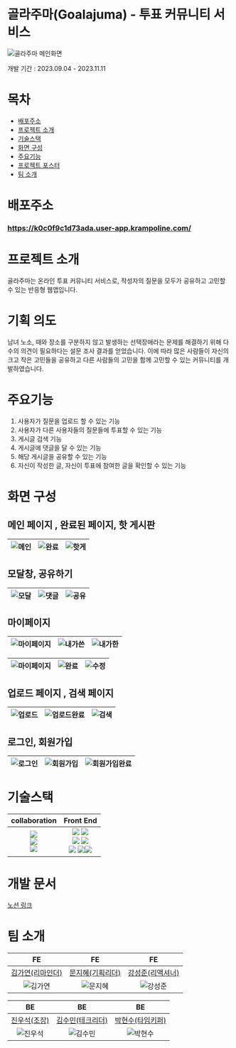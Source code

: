 # 골라주마(Goalajuma) - 투표 커뮤니티 서비스

![골라주마 메인화면](public/image/background2.png)

개발 기간 : 2023.09.04 - 2023.11.11

# 목차

- [배포주소](#배포주소)
- [프로젝트 소개](#프로젝트-소개)
- [기술스택](#기술스택)
- [화면 구성](#화면-구성)
- [주요기능](#주요기능)
- [프로젝트 포스터](#프로젝트-포스터)
- [팀 소개](#팀-소개)

# 배포주소

### https://k0c0f9c1d73ada.user-app.krampoline.com/

# 프로젝트 소개

골라주마는 온라인 투표 커뮤니티 서비스로, 작성자의 질문을 모두가 공유하고 고민할 수 있는 반응형 웹앱입니다.

# 기획 의도

남녀 노소, 때와 장소를 구분하지 않고 발생하는 선택장애라는 문제를 해결하기 위해 다수의 의견이 필요하다는 설문 조사 결과를 얻었습니다. 이에 따라 많은 사람들이 자신의 크고 작은 고민들을 공유하고 다른 사람들의 고민을 함께 고민할 수 있는 커뮤니티를 개발하였습니다.

# 주요기능

1. 사용자가 질문을 업로드 할 수 있는 기능
2. 사용자가 다른 사용자들의 질문들에 투표할 수 있는 기능
3. 게시글 검색 기능
4. 게시글에 댓글을 달 수 있는 기능
5. 해당 게시글을 공유할 수 있는 기능
6. 자신이 작성한 글, 자신이 투표에 참여한 글을 확인할 수 있는 기능

# 화면 구성

## 메인 페이지 , 완료된 페이지, 핫 게시판

| ![메인](public/image/main.png) | ![완료](public/image/완료.png) | ![핫게](public/image/핫게.png) |
| ------------------------------ | ------------------------------ | ------------------------------ |

## 모달창, 공유하기

| ![모달](public/image/모달.png) | ![댓글](public/image/댓글.png) | ![공유](public/image/공유.png) |
| ------------------------------ | ------------------------------ | ------------------------------ |

## 마이페이지

| ![마이페이지](public/image/마이페이지.png) | ![내가쓴](public/image/내가쓴.png) | ![내가한](public/image/내가한.png) |
| ------------------------------------------ | ---------------------------------- | ---------------------------------- |

| ![마이페이지](public/image/마이페이지.png) | ![완료](public/image/내가쓴.png) | ![수정](public/image/내가쓴.png) |
| ------------------------------------------ | -------------------------------- | -------------------------------- |

## 업로드 페이지 , 검색 페이지

| ![업로드](public/image/업로드.png) | ![업로드완료](public/image/업로드완료.png) | ![검색](public/image/검색.png) |
| ---------------------------------- | ------------------------------------------ | ------------------------------ |

## 로그인, 회원가입

| ![로그인](public/image/로그인.png) | ![회원가입](public/image/회원가입.png) | ![회원가입완료](public/image/회원가입완료.png) |
| ---------------------------------- | -------------------------------------- | ---------------------------------------------- |

# 기술스택

<div align="center">

|                                                                                                                                                         collaboration                                                                                                                                                         |                                                                                                                                                                                                                                                                                                                                                                                            Front End                                                                                                                                                                                                                                                                                                                                                                                            |
| :---------------------------------------------------------------------------------------------------------------------------------------------------------------------------------------------------------------------------------------------------------------------------------------------------------------------------: | :---------------------------------------------------------------------------------------------------------------------------------------------------------------------------------------------------------------------------------------------------------------------------------------------------------------------------------------------------------------------------------------------------------------------------------------------------------------------------------------------------------------------------------------------------------------------------------------------------------------------------------------------------------------------------------------------------------------------------------------------------------------------------------------------: |
| <img src="https://img.shields.io/badge/notion-000000?style=for-the-badge&logo=notion&logoColor=white"><br /><img src="https://img.shields.io/badge/slack-4A154B?style=for-the-badge&logo=notion&logoColor=white"><br /><img src="https://img.shields.io/badge/github-181717?style=for-the-badge&logo=github&logoColor=white"> | <img src="https://img.shields.io/badge/javascript-F7DF1E?style=for-the-badge&logo=javascript&logoColor=white"> <img src="https://img.shields.io/badge/react-61DAFB?style=for-the-badge&logo=react&logoColor=white"><br /><img src="https://img.shields.io/badge/recoil-3578E5?style=for-the-badge&logo=recoil&logoColor=white"> <img src="https://img.shields.io/badge/react query-FF4154?style=for-the-badge&logo=reactquery&logoColor=white"><br /><img src="https://img.shields.io/badge/styledcomponents-DB7093?style=for-the-badge&logo=tailwindcss&logoColor=white"> <img src="https://img.shields.io/badge/vite-646CFF?style=for-the-badge&logo=vite&logoColor=white"><img src="https://img.shields.io/badge/react router-CA4245?style=for-the-badge&logo=react router&logoColor=white"> |

</div>

# 개발 문서

[노션 링크](https://www.notion.so/4dca9a915de8493480110f18bdf784a3?v=c8900fb6098a431489692ecb22232af9&pvs=4)

# 팀 소개

|                                FE                                |                               FE                                |                                FE                                |
| :--------------------------------------------------------------: | :-------------------------------------------------------------: | :--------------------------------------------------------------: |
|          [김가연(리마인더)](https://github.com/dle234)           |         [문지혜(기획리더)](https://github.com/munjihye)         |          [강성준(리액셔너)](https://github.com/ketru44)          |
| ![김가연](https://avatars.githubusercontent.com/u/108859281?v=4) | ![문지혜](https://avatars.githubusercontent.com/u/87179769?v=4) | ![강성준](https://avatars.githubusercontent.com/u/103165895?v=4) |

|                                BE                                |                               BE                                |                               BE                                |
| :--------------------------------------------------------------: | :-------------------------------------------------------------: | :-------------------------------------------------------------: |
|          [진우석(조장)](https://github.com/jinwooseok)           |         [김수민(테크리더)](https://github.com/kssumin)          |          [박현수(타임키퍼)](https://github.com/PHS00)           |
| ![진우석](https://avatars.githubusercontent.com/u/101163507?v=4) | ![김수민](https://avatars.githubusercontent.com/u/88534959?v=4) | ![박현수](https://avatars.githubusercontent.com/u/88030920?v=4) |
